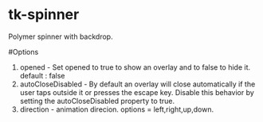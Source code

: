 # tk-spinner
Polymer spinner with backdrop.

#Options
1. opened - Set opened to true to show an overlay and to false to hide it. default : false
1. autoCloseDisabled - By default an overlay will close automatically if the user taps outside it or presses the escape key. Disable this behavior by setting the autoCloseDisabled property to true.
1. direction - animation direcion. options = left,right,up,down.
